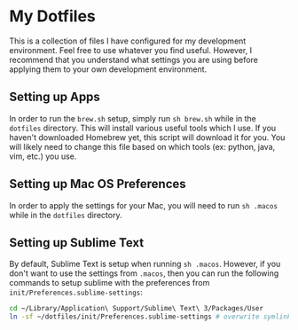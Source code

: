 My Dotfiles
===========

This is a collection of files I have configured for my development environment.
Feel free to use whatever you find useful. However, I recommend
that you understand what settings you are using before applying them to your
own development environment.

Setting up Apps
---------------
In order to run the `brew.sh` setup, simply run `sh brew.sh` while in the `dotfiles`
directory. This will install various useful tools which I use.
If you haven't downloaded Homebrew yet, this script will download it for you. You will
likely need to change this file based on which tools (ex: python, java, vim, etc.) you use.

Setting up Mac OS Preferences
-----------------------------
In order to apply the settings for your Mac, you will need to run `sh .macos`
while in the `dotfiles` directory.

Setting up Sublime Text
-----------------------
By default, Sublime Text is setup when running `sh .macos`. However, if you
don't want to use the settings from `.macos`, then you can run the following
commands to setup sublime with the preferences from `init/Preferences.sublime-settings`:

```bash
cd ~/Library/Application\ Support/Sublime\ Text\ 3/Packages/User
ln -sf ~/dotfiles/init/Preferences.sublime-settings # overwrite symlink if one already exists
```
